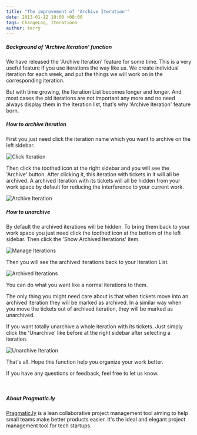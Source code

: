 ```yaml
---
title: "The improvement of 'Archive Iteration'"
date: 2013-01-12 10:00 +08:00
tags: ChangeLog, Iterations
author: terry
---
```


##### Background of 'Archive Iteration' function #####

We have released the 'Archive Iteration' feature for some time.  This is a very useful feature if you use iterations the way like us. We create individual iteration for each week, and put the things we will work on in the corresponding iteration.

But with time growing, the Iteration List becomes longer and longer. And most cases the old iterations are not important any more and no need always display them in the Iteration list, that's why 'Archive Iteration' feature born.

##### How to archive Iteration #####

First you just need click the iteration name which you want to archive on the left sidebar.

![Click Iteration](/the-improvement-of-archive-iteration/click-iteration.png)

Then click the toothed icon at the right sidebar and you will see the 'Archive' button. After clicking it, this iteration with  tickets in it will all be archived. A archived iteration with its tickets will all be hidden from your work space by default for reducing the interference to your current work.

![Archive Iteration](/the-improvement-of-archive-iteration/archive-iteration.png)

##### How to unarchive #####

By default the archived iterations will be hidden. To bring them  back to your work space you just need click the toothed icon at the bottom of the left sidebar. Then click the 'Show Archived Iterations' item.

![Manage Iterations](/the-improvement-of-archive-iteration/manage-iterations.png)

Then you will see the archived iterations back to your Iteration List.

![Archived Iterations](/the-improvement-of-archive-iteration/archived-iterations.png)

You can do what you want like a normal iterations to them.

The only thing you might need care about is that when tickets move into an archived iteration they will be marked as archived. In a similar way when you move the tickets out of archived iteration, they will be marked as unarchived.

If you want totally unarchive a whole iteration with its tickets. Just simply click the 'Unarchive' like before at the right sidebar after selecting a iteration.

![Unarchive Iteration](/the-improvement-of-archive-iteration/unarchive-iteration.png)

That's all. Hope this function help you organize your work better.

If you have any questions or feedback, feel free to let us know.

<br/>

##### About Pragmatic.ly #####

[Pragmatic.ly](https://pragmatic.ly) is a lean collaborative project management tool aiming to help small teams make better products easier. It's the ideal and elegant project management tool for tech startups.
